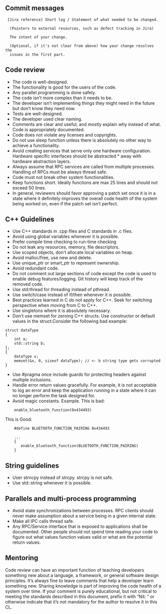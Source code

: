 
## Commit messages

```
 [Jira reference] Short log / Statement of what needed to be changed.
  
  (Pointers to external resources, such as defect tracking in Jira)
  
  The intent of your change.
  
  (Optional, if it's not clear from above) how your change resolves the
  issues in the first part.
 ```
## Code review

* The code is well-designed.
* The functionality is good for the users of the code.
* Any parallel programming is done safely.
* The code isn’t more complex than it needs to be.
* The developer isn’t implementing things they might need in the future but don’t know they need now.
* Tests are well-designed.
* The developer used clear naming.
* Comments are clear and useful, and mostly explain why instead of what.
Code is appropriately documented.
* Code does not violate any licenses and copyrights.
* Do not use sleep function unless there is absolutely no other way to achieve a functionality.
* Avoid creating services that serve only one hardware configuration. Hardware specific interfaces should be abstracted * away with hardware abstraction layers.
* Always assume that RPC services are called from multiple processes. Handling of RPCs must be always thread safe.
* Code must not break other system functionalities.
* Keep functions short. Ideally functions are max 25 lines and should not exceed 50 lines.
* In general, reviewers should favor approving a patch set once it is in a state where it definitely improves the overall code health of the system being worked on, even if the patch set isn’t perfect.

## C++ Guidelines
* Use C++ standards in .cpp files and C standards in .c files.
* Avoid using global variables whenever it is possible.
* Prefer compile time checking to run-time checking
* Do not leak any resources, memory, file descriptors.
* Use scoped objects, don't allocate local variables on heap.
* Avoid malloc/free, use new and delete.
* Use unique_ptr or smart_ptr to represent ownership.
* Avoid redundant code.
* Do not comment out large sections of code except the code is used to enable debug features/logging. Git history will keep track of the removed code.
* Use std:thread for threading instead of pthread.
* Use switch/case instead of if/then whenever it is possible.
* Best practices learned in C do not apply for C++. Seek for switching perspective when moving from C to C++.
* Use singletons where it is absolutely necessary.
* Don't use memset for zeroing C++ structs. Use constructor or default values in the struct.Consider the following bad example:
```
struct dataType
{
    int a;
    std::string b;
};
{
    dataType x;
    memset(&x, 0, sizeof dataType); // <- b string type gets corrupted
}
```

* Use #pragma once  include guards for protecting headers against multiple inclusions.
* Handle error return values gracefully. For example, it is not acceptable to log an error and keep the application running in a state where it can no longer perform the task designed for.
* Avoid magic constants. 
Example. This is bad:
```
    enable_bluetooth_function(0x434493)
```
This is Good:
```
    #define BLUETOOTH_FUNCTION_PAIRING 0x434493
    
    ... 
    {
       enable_bluetooth_function(BLUETOOTH_FUNCTION_PAIRING)
    }
```
## String guidelines
* User strncpy instead of strcpy. strcpy is not safe.
* Use std::string whenever it is possible.

## Parallels and multi-process programming
* Avoid state synchronizations between processes. RPC clients should never make assumption about a service being in a given internal state.
* Make all IPC calls thread safe.
* Any RPC/Service interface that is exposed to applications shall be documented. Other people should not spend time reading your code to figure out what values function values valid or what are the potential return values.

## Mentoring
Code review can have an important function of teaching developers something new about a language, a framework, or general software design principles. It’s always fine to leave comments that help a developer learn something new. Sharing knowledge is part of improving the code health of a system over time. If your comment is purely educational, but not critical to meeting the standards described in this document, prefix it with “Nit: “ or otherwise indicate that it’s not mandatory for the author to resolve it in this CL.
